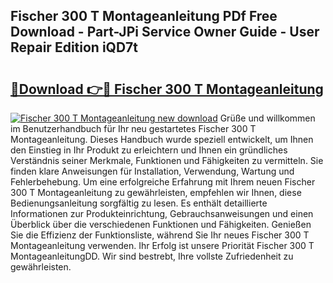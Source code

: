 ## Fischer 300 T Montageanleitung PDf Free Download - Part-JPi Service Owner Guide - User Repair Edition iQD7t

# <h2><a href="http://df8drxr.blite.top/?on=Fischer+300+T+Montageanleitung">🔗Download 👉🔴 Fischer 300 T Montageanleitung</a></h2>

[![Fischer 300 T Montageanleitung new download](https://i.imgur.com/lujVjoI.png)](http://df8drxr.blite.top/?on=Fischer+300+T+Montageanleitung)
Grüße und willkommen im Benutzerhandbuch für Ihr neu gestartetes Fischer 300 T Montageanleitung. Dieses Handbuch wurde speziell entwickelt, um Ihnen den Einstieg in Ihr Produkt zu erleichtern und Ihnen ein gründliches Verständnis seiner Merkmale, Funktionen und Fähigkeiten zu vermitteln. Sie finden klare Anweisungen für Installation, Verwendung, Wartung und Fehlerbehebung. Um eine erfolgreiche Erfahrung mit Ihrem neuen Fischer 300 T Montageanleitung zu gewährleisten, empfehlen wir Ihnen, diese Bedienungsanleitung sorgfältig zu lesen. Es enthält detaillierte Informationen zur Produkteinrichtung, Gebrauchsanweisungen und einen Überblick über die verschiedenen Funktionen und Fähigkeiten. Genießen Sie die Effizienz der Funktionsliste, während Sie Ihr neues Fischer 300 T Montageanleitung verwenden. Ihr Erfolg ist unsere Priorität Fischer 300 T MontageanleitungDD. Wir sind bestrebt, Ihre vollste Zufriedenheit zu gewährleisten.
